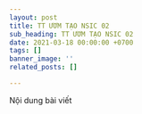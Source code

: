 ```yaml
---
layout: post
title: TT ƯƠM TẠO NSIC 02
sub_heading: TT ƯƠM TẠO NSIC 02
date: 2021-03-18 00:00:00 +0700
tags: []
banner_image: ''
related_posts: []

---
```

Nội dung bài viết